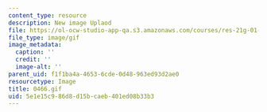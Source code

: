 ```yaml
---
content_type: resource
description: New image Uplaod
file: https://ol-ocw-studio-app-qa.s3.amazonaws.com/courses/res-21g-01-kana-spring-2010/5e1e15c986d8d15bcaeb401ed08b33b3_0466.gif
file_type: image/gif
image_metadata:
  caption: ''
  credit: ''
  image-alt: ''
parent_uid: f1f1ba4a-4653-6cde-0d48-963ed93d2ae0
resourcetype: Image
title: 0466.gif
uid: 5e1e15c9-86d8-d15b-caeb-401ed08b33b3
---
```


